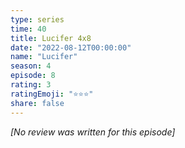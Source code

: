 ```yaml
---
type: series
time: 40
title: Lucifer 4x8
date: "2022-08-12T00:00:00"
name: "Lucifer"
season: 4
episode: 8
rating: 3
ratingEmoji: "⭐️⭐️⭐️"
share: false
---
```


*[No review was written for this episode]*